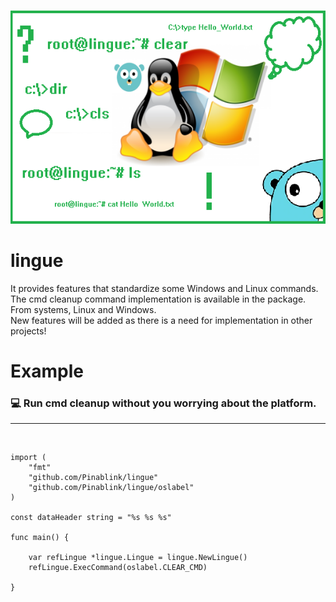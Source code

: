 ![Alt text](img/lingue.png)

# lingue
It provides features that standardize some Windows and Linux commands. The cmd cleanup command implementation is available in the package. From systems, Linux and Windows.
</br>
New features will be added as there is a need for implementation in other projects!
</br>

# Example

### 💻 Run cmd cleanup without you worrying about the platform.
____
</br>

```
import (
	"fmt"
	"github.com/Pinablink/lingue"
	"github.com/Pinablink/lingue/oslabel"
)

const dataHeader string = "%s %s %s"

func main() {

	var refLingue *lingue.Lingue = lingue.NewLingue()
	refLingue.ExecCommand(oslabel.CLEAR_CMD)

}

```